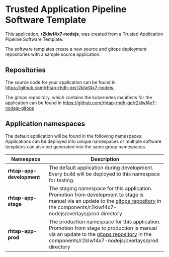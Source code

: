 # Trusted Application Pipeline Software Template

This application, **r2klwf4x7-nodejs**, was created from a Trusted Application Pipeline Software Template.

The software templates create a new source and gitops deployment repositories with a sample source application. 

## Repositories

The source code for your application can be found in [https://github.com/rhtap-rhdh-qe/r2klwf4x7-nodejs ](https://github.com/rhtap-rhdh-qe/r2klwf4x7-nodejs ).
 
The gitops repository, which contains the kubernetes manifests for the application can be found in 
[https://github.com/rhtap-rhdh-qe/r2klwf4x7-nodejs-gitops ](https://github.com/rhtap-rhdh-qe/r2klwf4x7-nodejs-gitops ) 

## Application namespaces 

The default application will be found in the following namespaces. Applications can be deployed into unique namespaces or multiple software templates can also bet generated into the same group namespaces.  

|  Namespace   |  Description   |  
| -------- | -------- |   
| **rhtap-app-development** | The default application during development. Every build will be deployed to this namespace for testing. | 
| **rhtap-app-stage** | The staging namespace for this application. Promotion from development to stage is manual via an update to the [gitops repository](https://github.com/rhtap-rhdh-qe/r2klwf4x7-nodejs-gitops ) in the components/r2klwf4x7-nodejs/overlays/prod directory |  
| **rhtap-app-prod** | The production namespace for this application. Promotion from stage to production is manual via an update to the [gitops repository](https://github.com/rhtap-rhdh-qe/r2klwf4x7-nodejs-gitops ) in the components/r2klwf4x7-nodejs/overlays/prod directory | 